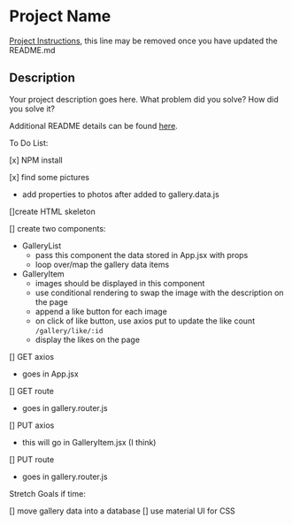 # Project Name

[Project Instructions](./INSTRUCTIONS.md), this line may be removed once you have updated the README.md

## Description

Your project description goes here. What problem did you solve? How did you solve it?

Additional README details can be found [here](https://github.com/PrimeAcademy/readme-template/blob/master/README.md).

To Do List:

[x] NPM install

[x] find some pictures
- add properties to photos after added to gallery.data.js

[]create HTML skeleton

[] create two components:
- GalleryList
    - pass this component the data stored in App.jsx with props
    - loop over/map the gallery data items
- GalleryItem
    - images should be displayed in this component
    - use conditional rendering to swap the image with the description on the page
    - append a like button for each image
    - on click of like button, use axios put to update the like count `/gallery/like/:id`
    - display the likes on the page

[] GET axios
- goes in App.jsx

[] GET route
- goes in gallery.router.js

[] PUT axios
- this will go in GalleryItem.jsx (I think)

[] PUT route
- goes in gallery.router.js

Stretch Goals if time:

[] move gallery data into a database
[] use material UI for CSS 
